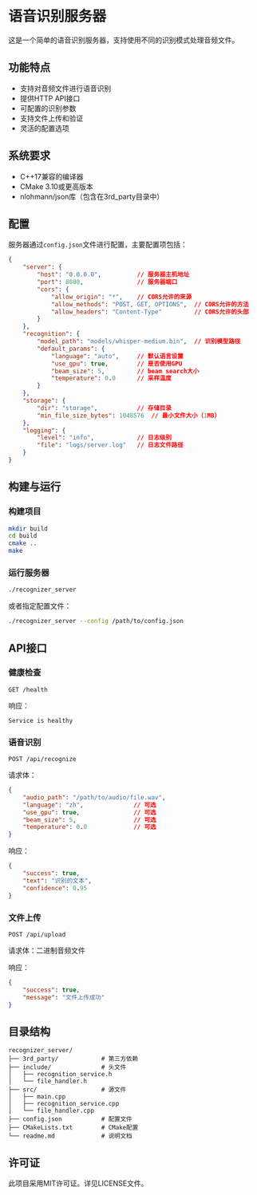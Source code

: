 # 语音识别服务器

这是一个简单的语音识别服务器，支持使用不同的识别模式处理音频文件。

## 功能特点

- 支持对音频文件进行语音识别
- 提供HTTP API接口
- 可配置的识别参数
- 支持文件上传和验证
- 灵活的配置选项

## 系统要求

- C++17兼容的编译器
- CMake 3.10或更高版本
- nlohmann/json库（包含在3rd_party目录中）

## 配置

服务器通过`config.json`文件进行配置，主要配置项包括：

```json
{
    "server": {
        "host": "0.0.0.0",          // 服务器主机地址
        "port": 8080,               // 服务器端口
        "cors": {
            "allow_origin": "*",    // CORS允许的来源
            "allow_methods": "POST, GET, OPTIONS",  // CORS允许的方法
            "allow_headers": "Content-Type"         // CORS允许的头部
        }
    },
    "recognition": {
        "model_path": "models/whisper-medium.bin",  // 识别模型路径
        "default_params": {
            "language": "auto",     // 默认语言设置
            "use_gpu": true,        // 是否使用GPU
            "beam_size": 5,         // beam search大小
            "temperature": 0.0      // 采样温度
        }
    },
    "storage": {
        "dir": "storage",           // 存储目录
        "min_file_size_bytes": 1048576  // 最小文件大小（1MB）
    },
    "logging": {
        "level": "info",            // 日志级别
        "file": "logs/server.log"   // 日志文件路径
    }
}
```

## 构建与运行

### 构建项目

```bash
mkdir build
cd build
cmake ..
make
```

### 运行服务器

```bash
./recognizer_server
```

或者指定配置文件：

```bash
./recognizer_server --config /path/to/config.json
```

## API接口

### 健康检查

```
GET /health
```

响应：
```
Service is healthy
```

### 语音识别

```
POST /api/recognize
```

请求体：
```json
{
    "audio_path": "/path/to/audio/file.wav",
    "language": "zh",              // 可选
    "use_gpu": true,               // 可选
    "beam_size": 5,                // 可选
    "temperature": 0.0             // 可选
}
```

响应：
```json
{
    "success": true,
    "text": "识别的文本",
    "confidence": 0.95
}
```

### 文件上传

```
POST /api/upload
```

请求体：二进制音频文件

响应：
```json
{
    "success": true,
    "message": "文件上传成功"
}
```

## 目录结构

```
recognizer_server/
├── 3rd_party/            # 第三方依赖
├── include/              # 头文件
│   ├── recognition_service.h
│   └── file_handler.h
├── src/                  # 源文件
│   ├── main.cpp
│   ├── recognition_service.cpp
│   └── file_handler.cpp
├── config.json           # 配置文件
├── CMakeLists.txt        # CMake配置
└── readme.md             # 说明文档
```

## 许可证

此项目采用MIT许可证。详见LICENSE文件。
